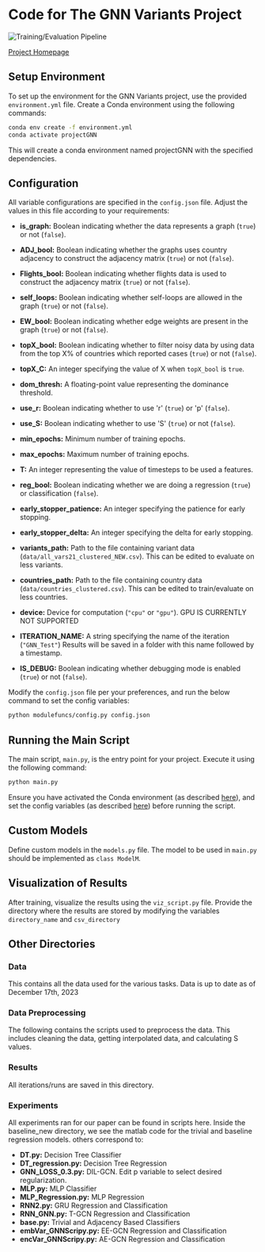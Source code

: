 # Code for The GNN Variants Project
![Training/Evaluation Pipeline](https://github.com/itssmutnuri/gnnvariants/assets/98141770/6e043a51-3c28-46cc-a971-91038561df7b)


[Project Homepage](https://srmutnuri.dev/gnnvariants/)

## Setup Environment

To set up the environment for the GNN Variants project, use the provided `environment.yml` file. Create a Conda environment using the following commands:

```bash
conda env create -f environment.yml
conda activate projectGNN
```
This will create a conda environment named projectGNN with the specified dependencies.

## Configuration
All variable configurations are specified in the `config.json` file. Adjust the values in this file according to your requirements:

- **is_graph:** Boolean indicating whether the data represents a graph (`true`) or not (`false`).

- **ADJ_bool:** Boolean indicating whether the graphs uses country adjacency to construct the adjacency matrix (`true`) or not (`false`).

- **Flights_bool:** Boolean indicating whether flights data is used to construct the adjacency matrix (`true`) or not (`false`).

- **self_loops:** Boolean indicating whether self-loops are allowed in the graph (`true`) or not (`false`).

- **EW_bool:** Boolean indicating whether edge weights are present in the graph (`true`) or not (`false`).

- **topX_bool:** Boolean indicating whether to filter noisy data by using data from the top X% of countries which reported cases (`true`) or not (`false`).

- **topX_C:** An integer specifying the value of X when `topX_bool` is `true`.

- **dom_thresh:** A floating-point value representing the dominance threshold.

- **use_r:** Boolean indicating whether to use 'r' (`true`) or 'p' (`false`).

- **use_S:** Boolean indicating whether to use 'S' (`true`) or not (`false`).

- **min_epochs:** Minimum number of training epochs.

- **max_epochs:** Maximum number of training epochs.

- **T:** An integer representing the value of timesteps to be used a features.

- **reg_bool:** Boolean indicating whether we are doing a regression (`true`) or classification (`false`).

- **early_stopper_patience:** An integer specifying the patience for early stopping.

- **early_stopper_delta:** An integer specifying the delta for early stopping.

- **variants_path:** Path to the file containing variant data (`data/all_vars21_clustered_NEW.csv`). This can be edited to evaluate on less variants.

- **countries_path:** Path to the file containing country data (`data/countries_clustered.csv`). This can be edited to train/evaluate on less countries.

- **device:** Device for computation (`"cpu"` or `"gpu"`). GPU IS CURRENTLY NOT SUPPORTED

- **ITERATION_NAME:** A string specifying the name of the iteration (`"GNN_Test"`) Results will be saved in a folder with this name followed by a timestamp.

- **IS_DEBUG:** Boolean indicating whether debugging mode is enabled (`true`) or not (`false`).

Modify the `config.json` file per your preferences, and run the below command to set the config variables:

```bash
python modulefuncs/config.py config.json
```

## Running the Main Script
The main script, `main.py`, is the entry point for your project. Execute it using the following command:

```bash
python main.py
```
Ensure you have activated the Conda environment (as described [here](#setup-environment)), and set the config variables (as described [here](#configuration)) before running the script.

## Custom Models
Define custom models in the `models.py` file. The model to be used in `main.py` should be implemented as `class ModelM`.

## Visualization of Results
After training, visualize the results using the `viz_script.py` file. Provide the directory where the results are stored by modifying the variables `directory_name` and `csv_directory`

## Other Directories
### Data
This contains all the data used for the various tasks. Data is up to date as of December 17th, 2023

### Data Preprocessing
The following contains the scripts used to preprocess the data. This includes cleaning the data, getting interpolated data, and calculating S values.

### Results
All iterations/runs are saved in this directory.

### Experiments
All experiments ran for our paper can be found in scripts here. Inside the baseline_new directory, we see the matlab code for the trivial and baseline regression models. others correspond to:
- **DT.py:** Decision Tree Classifier
- **DT_regression.py:** Decision Tree Regression
- **GNN_LOSS_0.3.py:** DIL-GCN. Edit p variable to select desired regularization.
- **MLP.py:** MLP Classifier
- **MLP_Regression.py:** MLP Regression
- **RNN2.py:** GRU Regression and Classification
- **RNN_GNN.py:** T-GCN Regression and Classification
- **base.py:** Trivial and Adjacency Based Classifiers
- **embVar_GNNScripy.py:** EE-GCN Regression and Classification
- **encVar_GNNScripy.py:** AE-GCN Regression and Classification
